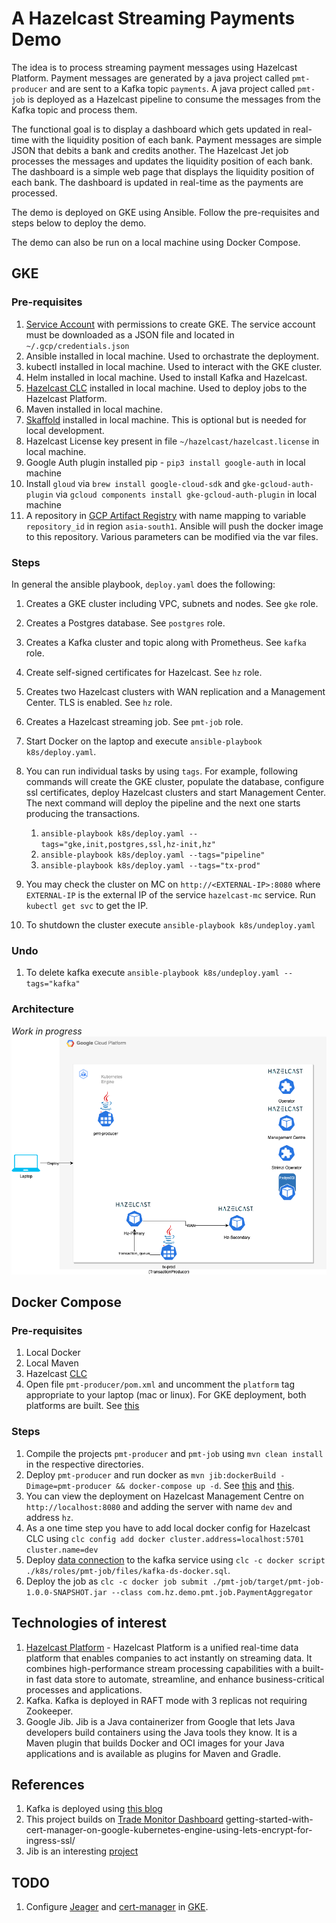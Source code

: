 # A Hazelcast Streaming Payments Demo
The idea is to process streaming payment messages using Hazelcast Platform. Payment messages are generated by a 
java project called `pmt-producer` and are sent to a Kafka topic `payments`. A java project called `pmt-job`
is deployed as a Hazelcast pipeline to consume the messages from the Kafka topic and process them. 

The functional goal is to display a dashboard which gets updated in real-time with the liquidity position of each bank. Payment messages are simple JSON that debits a bank and credits another. The Hazelcast Jet job processes the messages and updates the liquidity position of each bank. The dashboard is a simple web page that displays the liquidity position of each bank. The dashboard is updated in real-time as the payments are processed.

The demo is deployed on GKE using Ansible. Follow the pre-requisites and steps below to deploy the demo.

The demo can also be run on a local machine using Docker Compose. 

## GKE
### Pre-requisites
1. [Service Account](https://developers.google.com/identity/protocols/oauth2/service-account#creatinganaccount) with 
permissions to create GKE. The service account must be downloaded as a JSON file and located in `~/.gcp/credentials.json`
2. Ansible installed in local machine. Used to orchastrate the deployment.
3. kubectl installed in local machine. Used to interact with the GKE cluster.
4. Helm installed in local machine. Used to install Kafka and Hazelcast.
5. [Hazelcast CLC](https://docs.hazelcast.com/clc/latest/install-clc) installed in local machine. Used to deploy jobs to the Hazelcast Platform.
6. Maven installed in local machine.
7. [Skaffold](https://skaffold.dev/) installed in local machine. This is optional but is needed for local development.
7. Hazelcast License key present in file `~/hazelcast/hazelcast.license` in local machine. 
8. Google Auth plugin installed pip - `pip3 install google-auth` in local machine
9. Install `gloud` via `brew install google-cloud-sdk` and `gke-gcloud-auth-plugin` via `gcloud components install gke-gcloud-auth-plugin` in local machine
10. A repository in [GCP Artifact Registry](https://cloud.google.com/artifact-registry/docs/docker/store-docker-container-images#linux) with 
name mapping to variable `repository_id` in region `asia-south1`. Ansible will push the docker image to this repository. Various parameters can be modified via the var files. 

### Steps
In general the ansible playbook, `deploy.yaml` does the following:
1. Creates a GKE cluster including VPC, subnets and nodes. See `gke` role.
1. Creates a Postgres database. See `postgres` role.
1. Creates a Kafka cluster and topic along with Prometheus. See `kafka` role.
1. Create self-signed certificates for Hazelcast. See `hz` role.
1. Creates two Hazelcast clusters with WAN replication and a Management Center. TLS is enabled. See `hz` role.
1. Creates a Hazelcast streaming job. See `pmt-job` role.

1. Start Docker on the laptop and execute `ansible-playbook k8s/deploy.yaml`.
2. You can run individual tasks by using `tags`.
For example, following commands will create the GKE cluster, populate the database, configure ssl certificates, deploy Hazelcast clusters and start Management Center.
The next command will deploy the pipeline and the next one starts producing the transactions.
    1. `ansible-playbook k8s/deploy.yaml --tags="gke,init,postgres,ssl,hz-init,hz"`
    2. `ansible-playbook k8s/deploy.yaml --tags="pipeline"`
    3. `ansible-playbook k8s/deploy.yaml --tags="tx-prod"` 
3. You may check the cluster on MC on `http://<EXTERNAL-IP>:8080` where `EXTERNAL-IP` is the external IP of the service `hazelcast-mc` service. Run `kubectl get svc` to get the IP.
4. To shutdown the cluster execute `ansible-playbook k8s/undeploy.yaml`

### Undo
1. To delete kafka execute `ansible-playbook k8s/undeploy.yaml --tags="kafka"`
### Architecture
_Work in progress_
![Architecture](./images/Arch.png)
## Docker Compose

### Pre-requisites
1. Local Docker
1. Local Maven
1. Hazelcast [CLC](https://docs.hazelcast.com/clc/latest/install-clc)
1. Open file `pmt-producer/pom.xml` and uncomment the `platform` tag appropriate to your laptop (mac or linux). For GKE deployment, both platforms are built. See [this](https://github.com/GoogleContainerTools/jib/blob/master/docs/faq.md#how-do-i-specify-a-platform-in-the-manifest-list-or-oci-index-of-a-base-image)

### Steps
1. Compile the projects `pmt-producer` and `pmt-job` using `mvn clean install` in the respective directories.
1. Deploy `pmt-producer` and run docker as `mvn jib:dockerBuild -Dimage=pmt-producer && docker-compose up -d`. See [this](https://stackoverflow.com/questions/61968213/can-jib-be-used-without-a-repository) and [this](https://stackoverflow.com/questions/60862687/how-to-create-docker-compose-yml-file-while-using-jib).
1. You can view the deployment on Hazelcast Management Centre on `http://localhost:8080` and adding the server with name `dev` and address `hz`.
1. As a one time step you have to add local docker config for Hazelcast CLC using `clc config add docker cluster.address=localhost:5701 cluster.name=dev`
1. Deploy [data connection](https://docs.hazelcast.com/hazelcast/5.3/data-connections/data-connections-configuration) to the kafka service using `clc -c docker script ./k8s/roles/pmt-job/files/kafka-ds-docker.sql`.
1. Deploy the job as `clc -c docker job submit ./pmt-job/target/pmt-job-1.0.0-SNAPSHOT.jar --class com.hz.demo.pmt.job.PaymentAggregator`



## Technologies of interest
1. [Hazelcast Platform](https://hazelcast.com) - Hazelcast Platform is a unified real-time data platform that enables companies to act instantly on streaming data. It combines high-performance stream processing capabilities with a built-in fast data store to automate, streamline, and enhance business-critical processes and applications. 
1. Kafka. Kafka is deployed in RAFT mode with 3 replicas not requiring Zookeeper.
1. Google Jib. Jib is a Java containerizer from Google that lets Java developers build containers using the Java tools they know. It is a Maven plugin that builds Docker and OCI images for your Java applications and is available as plugins for Maven and Gradle.
## References
1. Kafka is deployed using [this blog](https://piotrminkowski.com/2023/11/06/apache-kafka-on-kubernetes-with-strimzi/)
1. This project builds on [Trade Monitor Dashboard](https://docs.hazelcast.com/tutorials/serverless-trade-monitor-dashboard)
getting-started-with-cert-manager-on-google-kubernetes-engine-using-lets-encrypt-for-ingress-ssl/
1. Jib is an interesting [project](https://www.baeldung.com/jib-dockerizing)
## TODO
1. Configure [Jeager](https://www.jaegertracing.io/docs/1.52/operator/) and [cert-manager](https://cert-manager.io/docs/tutorials/) in [GKE](https://cert-manager.io/docs/tutorials/getting-started-with-cert-manager-on-google-kubernetes-engine-using-lets-encrypt-for-ingress-ssl/).   